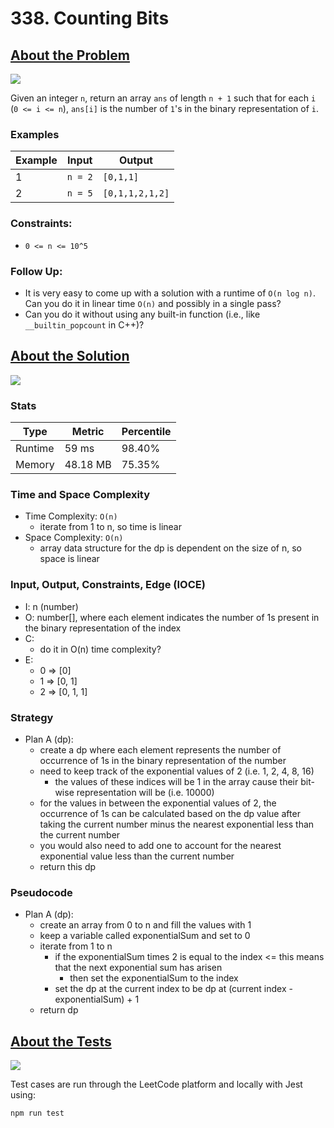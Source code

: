 # 338. Counting Bits

## <a href='https://leetcode.com/problems/counting-bits/?envType=daily-question&envId=2023-09-01'>About the Problem</a>

<img src='https://img.shields.io/badge/LeetCode-FFA116.svg?style=for-the-badge&logo=LeetCode&logoColor=white' />

Given an integer `n`, return an array `ans` of length `n + 1` such that for each `i` (`0 <= i <= n`), `ans[i]` is the number of `1`'s in the binary representation of `i`.

### Examples

| Example| Input | Output |
| --- | --- | --- |
| 1 | `n = 2` | `[0,1,1]` |
| 2 | `n = 5` | `[0,1,1,2,1,2]` |

### Constraints:

- `0 <= n <= 10^5`

### Follow Up:

- It is very easy to come up with a solution with a runtime of `O(n log n)`. Can you do it in linear time `O(n)` and possibly in a single pass?
- Can you do it without using any built-in function (i.e., like `__builtin_popcount` in C++)?

## <a href='./countBits.js'>About the Solution</a>

<img src='https://img.shields.io/badge/JavaScript-F7DF1E.svg?style=for-the-badge&logo=JavaScript&logoColor=black' />

### Stats
| Type | Metric | Percentile |
| --- | --- | --- |
| Runtime | 59 ms | 98.40% |
| Memory | 48.18 MB | 75.35% |

### Time and Space Complexity
  - Time Complexity: `O(n)`
    - iterate from 1 to n, so time is linear
  - Space Complexity: `O(n)`
    - array data structure for the dp is dependent on the size of n, so space is linear

### Input, Output, Constraints, Edge (IOCE)

  - I: n (number)
  - O: number[], where each element indicates the number of 1s present in the binary representation of the index
  - C:
    - do it in O(n) time complexity?
  - E:
    - 0 => [0]
    - 1 => [0, 1]
    - 2 => [0, 1, 1]

### Strategy
- Plan A (dp):
  - create a dp where each element represents the number of occurrence of 1s in the binary representation of the number
  - need to keep track of the exponential values of 2 (i.e. 1, 2, 4, 8, 16)
    - the values of these indices will be 1 in the array cause their bit-wise representation will be (i.e. 10000)
  - for the values in between the exponential values of 2, the occurrence of 1s can be calculated based on the dp value after taking the current number minus the nearest exponential less than the current number
  - you would also need to add one to account for the nearest exponential value less than the current number
  - return this dp

### Pseudocode
- Plan A (dp):
  - create an array from 0 to n and fill the values with 1
  - keep a variable called exponentialSum and set to 0
  - iterate from 1 to n
    - if the exponentialSum times 2 is equal to the index <= this means that the next exponential sum has arisen
      - then set the exponentialSum to the index
    - set the dp at the current index to be dp at (current index - exponentialSum) + 1
  - return dp

## <a href='./countBits.test.js'>About the Tests</a>

<img src='https://img.shields.io/badge/Jest-C21325.svg?style=for-the-badge&logo=Jest&logoColor=white' />

Test cases are run through the LeetCode platform and locally with Jest using:
```
npm run test
```